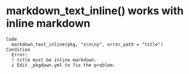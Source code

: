# markdown_text_inline() works with inline markdown

    Code
      markdown_text_inline(pkg, "x\n\ny", error_path = "title")
    Condition
      Error:
      ! title must be inline markdown.
      i Edit _pkgdown.yml to fix the problem.

